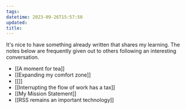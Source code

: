 ```yaml
---
tags: 
datetime: 2023-09-26T15:57:50
updated: 
title: 
---
```

It's nice to have something already written that shares my learning. The notes below are frequently given out to others following an interesting conversation.

- [[A moment for tea]]
- [[Expanding my comfort zone]]
- [[]]
- [[Interrupting the flow of work has a tax]]
- [[My Mission Statement]]
- [[RSS remains an important technology]]